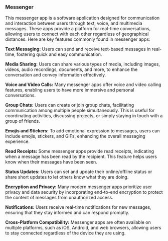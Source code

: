 ### Messenger
This messenger app is a software application designed for communication and interaction between users through text, voice, and multimedia messages. These apps provide a platform for real-time conversations, allowing users to connect with each other regardless of geographical distances. Here are key features commonly found in messenger apps:

**Text Messaging:** Users can send and receive text-based messages in real-time, fostering quick and easy communication.

**Media Sharing:** Users can share various types of media, including images, videos, audio recordings, documents, and more, to enhance the conversation and convey information effectively.

**Voice and Video Calls:** Many messenger apps offer voice and video calling features, enabling users to have more immersive and personal conversations.

**Group Chats:** Users can create or join group chats, facilitating communication among multiple people simultaneously. This is useful for coordinating activities, discussing projects, or simply staying in touch with a group of friends.

**Emojis and Stickers:** To add emotional expression to messages, users can include emojis, stickers, and GIFs, enhancing the overall messaging experience.

**Read Receipts:** Some messenger apps provide read receipts, indicating when a message has been read by the recipient. This feature helps users know when their messages have been seen.

**Status Updates:** Users can set and update their online/offline status or share short updates to let others know what they are doing.

**Encryption and Privacy:** Many modern messenger apps prioritize user privacy and data security by incorporating end-to-end encryption to protect the content of messages from unauthorized access.

**Notifications:** Users receive real-time notifications for new messages, ensuring that they stay informed and can respond promptly.

**Cross-Platform Compatibility:** Messenger apps are often available on multiple platforms, such as iOS, Android, and web browsers, allowing users to stay connected regardless of the device they are using.
